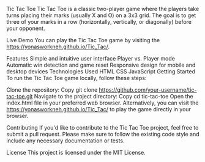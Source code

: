 Tic Tac Toe
Tic Tac Toe is a classic two-player game where the players take turns placing their marks (usually X and O) on a 3x3 grid. The goal is to get three of your marks in a row (horizontally, vertically, or diagonally) before your opponent.

Live Demo
You can play the Tic Tac Toe game by visiting the https://yonasworkneh.github.io/Tic_Tac/.

Features
Simple and intuitive user interface
Player vs. Player mode
Automatic win detection and game reset
Responsive design for mobile and desktop devices
Technologies Used
HTML
CSS
JavaScript
Getting Started
To run the Tic Tac Toe game locally, follow these steps:

Clone the repository:
Copy
git clone https://github.com/your-username/tic-tac-toe.git
Navigate to the project directory:
Copy
cd tic-tac-toe
Open the index.html file in your preferred web browser.
Alternatively, you can visit the https://yonasworkneh.github.io/Tic_Tac/ to play the game directly in your browser.

Contributing
If you'd like to contribute to the Tic Tac Toe project, feel free to submit a pull request. Please make sure to follow the existing code style and include any necessary documentation or tests.

License
This project is licensed under the MIT License.
 
